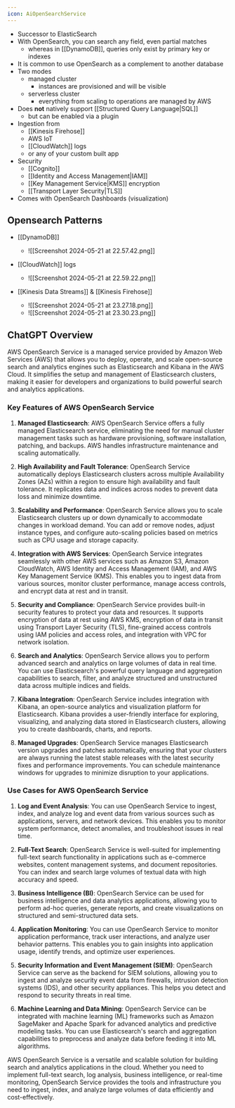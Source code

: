 ```yaml
---
icon: AiOpenSearchService
---
```

- Successor to ElasticSearch
- With OpenSearch, you can search any field, even partial matches
	- whereas in [[DynamoDB]], queries only exist by primary key or indexes
- It is common to use OpenSearch as a complement to another database
- Two modes
	- managed cluster
		- instances are provisioned and will be visible
	- serverless cluster
		- everything from scaling to operations are managed by AWS
- Does **not** natively support [[Structured Query Language|SQL]]
	- but can be enabled via a plugin
- Ingestion from
	-  [[Kinesis Firehose]] 
	- AWS IoT
	- [[CloudWatch]] logs
	- or any of your custom built app
- Security
	- [[Cognito]]
	- [[Identity and Access Management|IAM]]
	- [[Key Management Service|KMS]] encryption
	- [[Transport Layer Security|TLS]]
- Comes with OpenSearch Dashboards (visualization)

## Opensearch Patterns
- [[DynamoDB]]
	- ![[Screenshot 2024-05-21 at 22.57.42.png]]
	  
- [[CloudWatch]] logs
	- ![[Screenshot 2024-05-21 at 22.59.22.png]]

- [[Kinesis Data Streams]] & [[Kinesis Firehose]]
	- ![[Screenshot 2024-05-21 at 23.27.18.png]]
	- ![[Screenshot 2024-05-21 at 23.30.23.png]]

## ChatGPT Overview

AWS OpenSearch Service is a managed service provided by Amazon Web Services (AWS) that allows you to deploy, operate, and scale open-source search and analytics engines such as Elasticsearch and Kibana in the AWS Cloud. It simplifies the setup and management of Elasticsearch clusters, making it easier for developers and organizations to build powerful search and analytics applications.

### Key Features of AWS OpenSearch Service

1. **Managed Elasticsearch**: AWS OpenSearch Service offers a fully managed Elasticsearch service, eliminating the need for manual cluster management tasks such as hardware provisioning, software installation, patching, and backups. AWS handles infrastructure maintenance and scaling automatically.
    
2. **High Availability and Fault Tolerance**: OpenSearch Service automatically deploys Elasticsearch clusters across multiple Availability Zones (AZs) within a region to ensure high availability and fault tolerance. It replicates data and indices across nodes to prevent data loss and minimize downtime.
    
3. **Scalability and Performance**: OpenSearch Service allows you to scale Elasticsearch clusters up or down dynamically to accommodate changes in workload demand. You can add or remove nodes, adjust instance types, and configure auto-scaling policies based on metrics such as CPU usage and storage capacity.
    
4. **Integration with AWS Services**: OpenSearch Service integrates seamlessly with other AWS services such as Amazon S3, Amazon CloudWatch, AWS Identity and Access Management (IAM), and AWS Key Management Service (KMS). This enables you to ingest data from various sources, monitor cluster performance, manage access controls, and encrypt data at rest and in transit.
    
5. **Security and Compliance**: OpenSearch Service provides built-in security features to protect your data and resources. It supports encryption of data at rest using AWS KMS, encryption of data in transit using Transport Layer Security (TLS), fine-grained access controls using IAM policies and access roles, and integration with VPC for network isolation.
    
6. **Search and Analytics**: OpenSearch Service allows you to perform advanced search and analytics on large volumes of data in real time. You can use Elasticsearch's powerful query language and aggregation capabilities to search, filter, and analyze structured and unstructured data across multiple indices and fields.
    
7. **Kibana Integration**: OpenSearch Service includes integration with Kibana, an open-source analytics and visualization platform for Elasticsearch. Kibana provides a user-friendly interface for exploring, visualizing, and analyzing data stored in Elasticsearch clusters, allowing you to create dashboards, charts, and reports.
    
8. **Managed Upgrades**: OpenSearch Service manages Elasticsearch version upgrades and patches automatically, ensuring that your clusters are always running the latest stable releases with the latest security fixes and performance improvements. You can schedule maintenance windows for upgrades to minimize disruption to your applications.
    

### Use Cases for AWS OpenSearch Service

1. **Log and Event Analysis**: You can use OpenSearch Service to ingest, index, and analyze log and event data from various sources such as applications, servers, and network devices. This enables you to monitor system performance, detect anomalies, and troubleshoot issues in real time.
    
2. **Full-Text Search**: OpenSearch Service is well-suited for implementing full-text search functionality in applications such as e-commerce websites, content management systems, and document repositories. You can index and search large volumes of textual data with high accuracy and speed.
    
3. **Business Intelligence (BI)**: OpenSearch Service can be used for business intelligence and data analytics applications, allowing you to perform ad-hoc queries, generate reports, and create visualizations on structured and semi-structured data sets.
    
4. **Application Monitoring**: You can use OpenSearch Service to monitor application performance, track user interactions, and analyze user behavior patterns. This enables you to gain insights into application usage, identify trends, and optimize user experiences.
    
5. **Security Information and Event Management (SIEM)**: OpenSearch Service can serve as the backend for SIEM solutions, allowing you to ingest and analyze security event data from firewalls, intrusion detection systems (IDS), and other security appliances. This helps you detect and respond to security threats in real time.
    
6. **Machine Learning and Data Mining**: OpenSearch Service can be integrated with machine learning (ML) frameworks such as Amazon SageMaker and Apache Spark for advanced analytics and predictive modeling tasks. You can use Elasticsearch's search and aggregation capabilities to preprocess and analyze data before feeding it into ML algorithms.
    

AWS OpenSearch Service is a versatile and scalable solution for building search and analytics applications in the cloud. Whether you need to implement full-text search, log analysis, business intelligence, or real-time monitoring, OpenSearch Service provides the tools and infrastructure you need to ingest, index, and analyze large volumes of data efficiently and cost-effectively.
